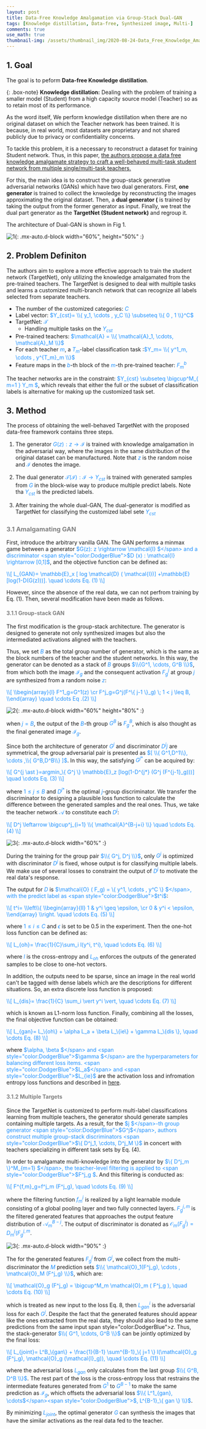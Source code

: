 ```yaml
---
layout: post
title: Data-Free Knowledge Amalgamation via Group-Stack Dual-GAN
tags: [Knowledge distillation, Data-free, Synthesized image, Multi-]
comments: true
use_math: true
thumbnail-img: /assets/thumbnail_img/2020-08-24-Data_Free_Knowledge_Amalgamation_via_Group-Stack_Dual-GAN/post.png
---
```


## 1. Goal

The goal is to peform **Data-free Knowledge distillation**.

{: .box-note}
**Knowledge distillation:** Dealing with the problem of training a smaller model (Student) from a high capacity source model (Teacher) so as to retain most of its performance.

As the word itself, We perform knowledge distillation when there are no original dataset on which the Teacher network has been trained. It is because, in real world, most datasets are proprietary and not shared publicly due to privacy or confidentiality concerns. 

To tackle this problem, it is a necessary to reconstruct a dataset for training Student network. Thus, in this paper, <u> the authors propose a data free knowledge amalgamate strategy to craft a well-behaved multi-task student network from multiple single/multi-task teachers. </u>


For this, the main idea is to construct the group-stack generative adversarial networks (GANs) which have two dual generators. First, **one generator** is trained to collect the knwoledge by reconstructing the images approximating the original dataset. Then, a **dual generator (** is trained by taking the output from the former generator as input. Finally, we treat the dual part generator as the **TargetNet (Student network)** and regroup it.

The architecture of Dual-GAN is shown in Fig 1.


![1](https://da2so.github.io/assets/post_img/2020-08-24-Data_Free_Knowledge_Amalgamation_via_Group-Stack_Dual-GAN/1.png){: .mx-auto.d-block width="60%", height="50%" :}


## 2. Problem Definiton

The authors aim to explore a more effective approach to train the student network (TargetNet), only utilizing the knowledge amalgamated from the pre-trained teachers. The TargetNet is designed to deal with multiple tasks and learns a customized multi-branch network that can recognize all labels selected from separate teachers.

* The number of the customized categories:  <span style="color:DodgerBlue">$C$</span>
* Label vector:  <span style="color:DodgerBlue">$Y_{cst}= \\{ y_1, \cdots , y_C \\}  \subseteq \\{ 0 , 1 \\}^C$</span>
* TargetNet: <span style="color:DodgerBlue">$\mathcal{T}$</span>
	* Handling multiple tasks on the <span style="color:DodgerBlue">$Y_{cst}$</span>
* Pre-trained teachers: <span style="color:DodgerBlue">$\mathcal{A} = \\{ \mathcal{A}_1, \cdots, \mathcal{A}_M \\}$</span>
* For each teacher <span style="color:DodgerBlue">$m$</span>, a <span style="color:DodgerBlue">$T_m$</span>-label classification task :<span style="color:DodgerBlue">$Y_m= \\{ y^1_m, \cdots , y^{T_m}_m \\}$</span>
* Feature maps in the <span style="color:DodgerBlue">$b$</span>-th block of the <span style="color:DodgerBlue">$m$</span>-th pre-trained teacher: <span style="color:DodgerBlue">$F^b_m$</span>


The teacher networks are in the constraint: <span style="color:DodgerBlue">$Y_{cst} \subseteq \bigcup^M_\{ m=1 \} Y_m $</span>, which reveals that either the full or the subset of classification labels is alternative for making up the customized task set.


## 3. Method


The process of obtaining the well-behaved TargetNet with the proposed data-free framework contains three steps.  
1. The generator <span style="color:DodgerBlue">$G(z): z \rightarrow \mathcal{I}$</span> is trained with knowledge amalgamation in the adversarial way, where the images in the same distribution of the original dataset can be manufactured. Note that <span style="color:DodgerBlue">$z$</span> is the random noise and <span style="color:DodgerBlue">$\mathcal{I}$</span> denotes the image.

2. The dual generator <span style="color:DodgerBlue">$\mathcal{T} (\mathcal{I}): \mathcal{I} \rightarrow Y_{cst}$</span> is trained with generated samples from <span style="color:DodgerBlue">$G$</span> in the block-wise way to produce multiple predict labels. Note tha <span style="color:DodgerBlue">$Y_{cst}$</span> is the predicted labels.

3. After training the whole dual-GAN, The dual-generator is modified as TargetNet for classifying the customized label sete <span style="color:DodgerBlue">$Y_{cst}$</span>

### <span style="color:gray"> 3.1 Amalgamating GAN </span>


First, introduce the arbitrary vanilla GAN. The GAN performs a minmax game between a generator <span style="color:DodgerBlue">$G(z): z \rightarrow \mathcal{I} $</span> and a discriminator <span style="color:DodgerBlue">$D (x) : \mathcal{I} \rightarrow [0,1]$</span>, and the objective function can be defined as:

<span style="color:DodgerBlue">
\\[
L_{GAN}= \mathbb{E}_x [ log \mathcal{D} ( \mathcal{I})] +\mathbb{E} [log(1-D(G(z)))]. \quad \cdots Eq. (1)
\\]
</span>

However, since the absence of the real data, we can not perfrom training by Eq. (1). Then, several modification have been made as follows.


#### <span style="color:gray"> 3.1.1 Group-stack GAN </span>

The first modification is the group-stack architecture. The generator is designed to generate not only synthesized images but also the intermediated activations aligned with the teachers. 

Thus, we set <span style="color:DodgerBlue">$B$</span> as the total group number of generator, which is the same as the block numbers of the teacher and the student networks. In this way, the generator can be denoted as a stack of <span style="color:DodgerBlue">$B$</span> groups <span style="color:DodgerBlue">$\\{G^1, \cdots, G^B \\}$</span>, from which both the image <span style="color:DodgerBlue">$\mathcal{I}_g$</span> and the consequent activation <span style="color:DodgerBlue">$F^j_g$</span> at group <span style="color:DodgerBlue">$j$</span> are synthesized from a random noise <span style="color:DodgerBlue">$z$</span>:

<span style="color:DodgerBlue">
\\[
\\begin{array}{l}
F^1_g=G^1(z) \cr
F^j_g=G^j(F^\{ j-1 \}_g) \; 1 < j \leq B,
\\end{array} \quad \cdots Eq .(2)
\\]
</span>

![2](https://da2so.github.io/assets/post_img/2020-08-24-Data_Free_Knowledge_Amalgamation_via_Group-Stack_Dual-GAN/2.png){: .mx-auto.d-block width="60%" height="80%" :}


when <span style="color:DodgerBlue">$j=B$</span>, the output of the <span style="color:DodgerBlue">$B$</span>-th group <span style="color:DodgerBlue">$G^B$</span> is <span style="color:DodgerBlue">$F^B_g$</span>, which is also thought as the final generated image <span style="color:DodgerBlue">$\mathcal{I}_g$</span>.


Since both the architecture of generator <span style="color:DodgerBlue">$G^j$</span> and discriminator <span style="color:DodgerBlue">$D^jj$</span> are symmetrical, the group adversarial pair is presented as <span style="color:DodgerBlue">$[ \\{ G^1,D^1\\}, \cdots ,\\{ G^B,D^B\\} ]$</span>. In this way, the satisfying <span style="color:DodgerBlue">$G^{j \ast}$</span> can be acquired by:

<span style="color:DodgerBlue">
\\[
G^{j \ast }=argmin_\{ G^j \} \mathbb{E}_z [log(1-D^{j*} (G^j (F^{j-1}_g)))] \quad \cdots Eq. (3)
\\]
</span>

where <span style="color:DodgerBlue">$1 \leq j \leq B$</span> and <span style="color:DodgerBlue">$D^{j*}$</span> is the optimal <span style="color:DodgerBlue">$j$</span>-group discriminator. We transfer the discriminator to designing a plausible loss function to calculate the difference between the generated samples and the real ones. Thus, we take the teacher network <span style="color:DodgerBlue">$\mathcal{A}$</span> to constitute each <span style="color:DodgerBlue">$D^j$</span>:

<span style="color:DodgerBlue">
\\[
D^j \leftarrow \bigcup^j_{i=1} \\{ \mathcal{A}^{B-j+i} \\} \quad \cdots Eq. (4)
\\]
</span>

![3](https://da2so.github.io/assets/post_img/2020-08-24-Data_Free_Knowledge_Amalgamation_via_Group-Stack_Dual-GAN/3.png){: .mx-auto.d-block width="60%" :}

During the training for the group pair <span style="color:DodgerBlue">$\\{ G^j, D^j \\}$</span>, only <span style="color:DodgerBlue">$G^j$</span> is optimized with discriminator <span style="color:DodgerBlue">$D^j$</span> is fixed, whose output is for classifying multiple labels. We make use of several losses to constraint the output of <span style="color:DodgerBlue">$D^j$</span> to motivate the real data's response. 

The output for <span style="color:DodgerBlue">$D$</span> is <span style="color:DodgerBlue">$\mathcal{O} ( F_g) = \\{ y^1, \cdots , y^C \\} $</span>, with the predict label as <span style="color:DodgerBlue">$t^i$</span>:

<span style="color:DodgerBlue">
\\[ 
t^i= \\left\\{ \\begin{array}{ll} 1  & y^i \geq \epsilon, \cr
								  0  & y^i < \epsilon, 
\\end{array} \\right. \quad \cdots Eq. (5)
\\]
</span>

where <span style="color:DodgerBlue">$1 \leq i \leq C$</span> and <span style="color:DodgerBlue">$\epsilon$</span> is set to be 0.5 in the experiment. Then the one-hot loss function can be defined as:

<span style="color:DodgerBlue">
\\[
L_{oh}= \frac{1}{C}\sum_i l(y^i, t^i), \quad \cdots Eq. (6)
\\]
</span>

where <span style="color:DodgerBlue">$l$</span> is the cross-entropy and <span style="color:DodgerBlue">$L_{oh}$</span> enforces the outputs of the generated samples to be close to one-hot vectors.

In addition, the outputs need to be sparse, since an image in the real world can't be tagged with dense labels which are the descriptions for different situations. So, an extra discrete loss function is proposed:

<span style="color:DodgerBlue">
\\[
L_{dis}= \frac{1}{C} \sum_i \vert y^i \vert, \quad \cdots Eq. (7)
\\]
</span>

which is known as L1-norm loss function. Finally, combining all the losses, the final objective function can be obtained:

<span style="color:DodgerBlue">
\\[
L_{gan}= L_\{oh\} + \alpha L_a + \beta L_\{ie\} + \gamma L_\{dis \}, \quad \cdots Eq. (8)
\\]
</span>

where <span style="color:DodgerBlue">$\alpha, \beta $</span> and <span style="color:DodgerBlue">$\gamma $</span> are the hyperparameters for balancing different loss items. <span style="color:DodgerBlue">$L_a$</span> and <span style="color:DodgerBlue">$L_{ie}$</span> are the activation loss and infromation entropy loss functions and described in [here](https://da2so.github.io/2020-08-13-Data_Free_Learning_of_Student_Networks/).

#### <span style="color:gray"> 3.1.2 Multiple Targets </span>

Since the TargetNet is customized to perform multi-label classifications learning from multiple teachers, the generator should generate samples containing multiple targets. As a result, for the <span style="color:DodgerBlue">$j $</span>-th group generator <span style="color:DodgerBlue">$G^j$</span>, authors construct multiple group-stack discriminators <span style="color:DodgerBlue">$\\{ D^j_1, \cdots, D^j_M \\}$</span> in concert with teachers specializing in different task sets by Eq. (4).

In order to amalgamate multi-knowledge into the generator by <span style="color:DodgerBlue">$\\{ D^j_m \\}^M_{m=1} $</span>, the teacher-level filtering is applied to <span style="color:DodgerBlue">$F^j_g $</span>. And this filtering is conducted as:

<span style="color:DodgerBlue">
\\[
F^{f,m}_g=f^j_m (F^j_g), \quad \cdots Eq. (9)
\\]
</span>

where the filtering function <span style="color:DodgerBlue">$f^j_m$</span> is realized by a light learnable module consisting of a global pooling layer and two fully connected layers. <span style="color:DodgerBlue">$F^{j,m}_g$</span> is the filtered generated features that approaches the output feature distribution of <span style="color:DodgerBlue">$\mathcal{A}^{B-j}_m$</span>. The output of discriminator is donated as  <span style="color:DodgerBlue">$\mathcal{O}_m (F^j_g) = D^j_m (F^{j,m}_g$</span>.


![3](https://da2so.github.io/assets/post_img/2020-08-24-Data_Free_Knowledge_Amalgamation_via_Group-Stack_Dual-GAN/4.png){: .mx-auto.d-block width="90%" :}

The for the generated features  <span style="color:DodgerBlue">$F^j_g$</span> from  <span style="color:DodgerBlue">$G^j$</span>, we collect from the multi-discriminator the  <span style="color:DodgerBlue">$M$</span> prediction sets  <span style="color:DodgerBlue">$\\{ \mathcal{O}_1(F^j_g), \cdots , \mathcal{O}_M (F^j_g) \\}$</span>, which are:


<span style="color:DodgerBlue">
\\[
\mathcal{O}_g (F^j_g) = \bigcup^M_m \mathcal{O}_m ( F^j_g ), \quad \cdots Eq. (10)
\\]
</span>


which is treated as new input to the loss Eq. 8, then <span style="color:DodgerBlue">$L^i_{gan}$</span> is the adversarial loss for each <span style="color:DodgerBlue">$G^j$</span>. Despite the fact that the generated features should appear like the ones extracted
from the real data, they should also lead to the same predictions from the same input span style="color:DodgerBlue">$z$</span>. Thus, the stack-generator <span style="color:DodgerBlue">$\\{ G^1, \cdots, G^B \\}$</span> can be jointly optimized by the final loss:


<span style="color:DodgerBlue">
\\[
L_{joint}= L^B_\{gan\} + \frac{1}{B-1} \sum^{B-1}_\{ j=1 \} l(\mathcal{O}_g (F^j_g), \mathcal{O}_g (\mathcal{I}_g)), \quad \cdots Eq. (11)
\\]
</span>

where the adversarial loss <span style="color:DodgerBlue">$L_{gan}$</span> only calculates from the last group <span style="color:DodgerBlue">$\\{ G^B, D^B \\}$</span>. The rest part of the loss is the cross-entropy loss that restrains the intermediate features generated from <span style="color:DodgerBlue">$G^1$</span> to <span style="color:DodgerBlue">$G^{B-1}$</span> to make the same prediction as <span style="color:DodgerBlue">$\mathcal{I}_g$</span>, which offsets the adversarial loss <span style="color:DodgerBlue">$\\{ L^1_{gan}, \cdots$</span><span style="color:DodgerBlue">$, L^{B-1}_\{ gan \} \\}$</span>.


By minimizing <span style="color:DodgerBlue">$L_{joint}$</span>, the optimal generator <span style="color:DodgerBlue">$G$</span> can synthesis the images that have the similar activations as the real data fed to the teacher.



